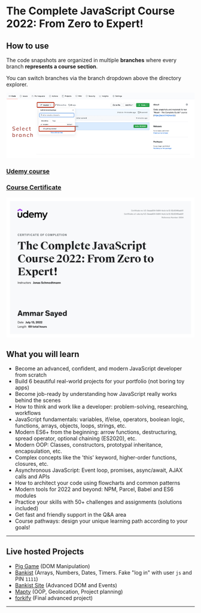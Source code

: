 # The Complete JavaScript Course 2022: From Zero to Expert!

## How to use

The code snapshots are organized in multiple **branches** where every branch **represents a course section**.

You can switch branches via the branch dropdown above the directory explorer.

![Click on the branch dropdown and then select the appropriate branch for the course section you're looking for](./selecting-a-branch.jpg)


### [Udemy course](https://www.udemy.com/course/the-complete-javascript-course/)

### [Course Certificate](https://www.udemy.com/certificate/UC-0eaaa934-9d84-4ecb-bc12-52c8346aab91/)
![](./javascript.jpg)

## What you will learn

- Become an advanced, confident, and modern JavaScript developer from scratch
- Build 6 beautiful real-world projects for your portfolio (not boring toy apps)
- Become job-ready by understanding how JavaScript really works behind the scenes
- How to think and work like a developer: problem-solving, researching, workflows
- JavaScript fundamentals: variables, if/else, operators, boolean logic, functions, arrays, objects, loops, strings, etc.
- Modern ES6+ from the beginning: arrow functions, destructuring, spread operator, optional chaining (ES2020), etc.
- Modern OOP: Classes, constructors, prototypal inheritance, encapsulation, etc.
- Complex concepts like the 'this' keyword, higher-order functions, closures, etc.
- Asynchronous JavaScript: Event loop, promises, async/await, AJAX calls and APIs
- How to architect your code using flowcharts and common patterns
- Modern tools for 2022 and beyond: NPM, Parcel, Babel and ES6 modules
- Practice your skills with 50+ challenges and assignments (solutions included)
- Get fast and friendly support in the Q&A area
- Course pathways: design your unique learning path according to your goals!

---

## Live hosted Projects

- [Pig Game](https://ammar-pig-game.netlify.app/) (DOM Manipulation)
- [Bankist](https://ammar-bankist-app.netlify.app/) (Arrays, Numbers, Dates, Timers. Fake "log in" with user `js` and PIN `1111`)
- [Bankist Site](https://ammar-bankist-site.netlify.app/) (Advanced DOM and Events)
- [Mapty](https://ammar-mapty-site.netlify.app/) (OOP, Geolocation, Project planning)
- [forkify](https://ammar-forkify-app.netlify.app) (Final advanced project)

---
